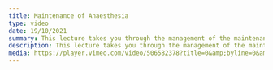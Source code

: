 ```yaml
---
title: Maintenance of Anaesthesia
type: video
date: 19/10/2021
summary: This lecture takes you through the management of the maintenance stage of anaesthesia, starting straight after securing an airway, and also provides some tips for common cases.
description: This lecture takes you through the management of the maintenance stage of anaesthesia, starting straight after securing an airway, and also provides some tips for common cases.
media: https://player.vimeo.com/video/506582378?title=0&amp;byline=0&amp;portrait=0
---
```

